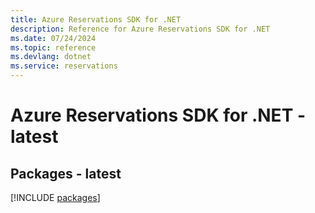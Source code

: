 ```yaml
---
title: Azure Reservations SDK for .NET
description: Reference for Azure Reservations SDK for .NET
ms.date: 07/24/2024
ms.topic: reference
ms.devlang: dotnet
ms.service: reservations
---
```

# Azure Reservations SDK for .NET - latest
## Packages - latest
[!INCLUDE [packages](reservations-index.md)]